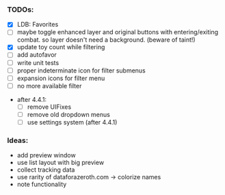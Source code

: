 ### TODOs:
 - [x] LDB: Favorites
 - [ ] maybe toggle enhanced layer and original buttons with entering/exiting combat. so layer doesn't need a background. (beware of taint!)
 - [x] update toy count while filtering
 - [ ] add autofavor
 - [ ] write unit tests
 - [ ] proper indeterminate icon for filter submenus
 - [ ] expansion icons for filter menu
 - [ ] no more available filter
 - after 4.4.1:
    - [ ] remove UIFixes
    - [ ] remove old dropdown menus
    - [ ] use settings system (after 4.4.1) 

### Ideas:
 - add preview window
 - use list layout with big preview
 - collect tracking data
 - use rarity of dataforazeroth.com -> colorize names
 - note functionality